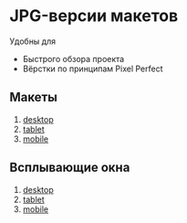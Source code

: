# JPG-версии макетов

Удобны для

- Быстрого обзора проекта
- Вёрстки по принципам Pixel Perfect

## Макеты

1. [desktop](./NOEMI_mq_desktop.jpg)
2. [tablet](./NOEMI_mq_tablet_popup.jpg)
3. [mobile](./NOEMI_mq_mobile_popup.jpg)

## Всплывающие окна

1. [desktop](./NOEMI_mq_desktop_popup.jpg)
2. [tablet](./NOEMI_mq_tablet_popup.jpg)
3. [mobile](./NOEMI_mq_mobile.jpg)
